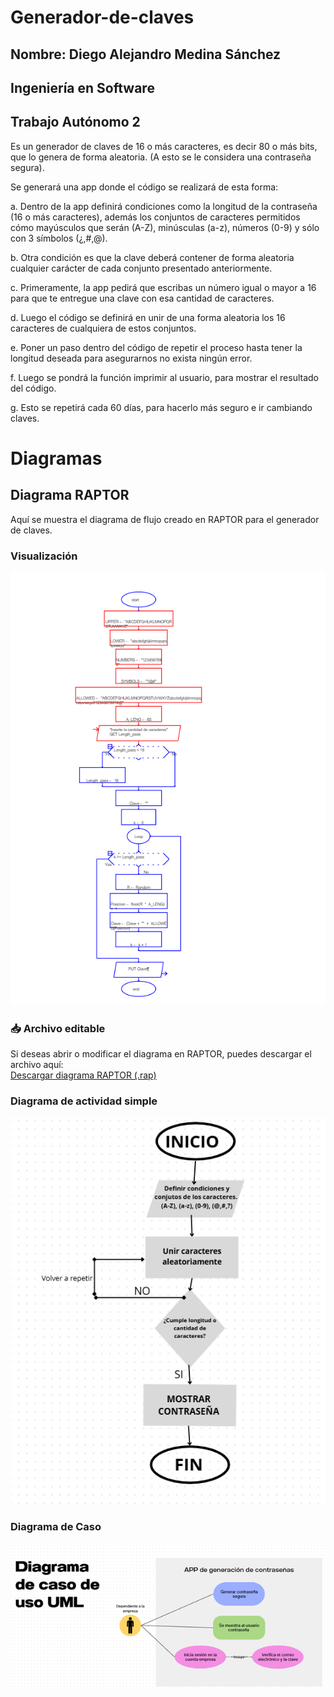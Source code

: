 # Generador-de-claves
## Nombre: Diego Alejandro Medina Sánchez 
## Ingeniería en Software 
## Trabajo Autónomo 2

Es un generador de claves de 16 o más caracteres, es decir 80 o más bits, que lo genera de forma aleatoria. (A esto se le considera una contraseña segura).

Se generará una app donde el código se realizará de esta forma: 

a.	Dentro de la app definirá condiciones como la longitud de la contraseña (16 o más caracteres), además los conjuntos de caracteres permitidos cómo mayúsculos que serán (A-Z), minúsculas (a-z), números (0-9) y sólo con 3 símbolos (¿,#,@). 

b.	Otra condición es que la clave deberá contener de forma aleatoria cualquier carácter de cada conjunto presentado anteriormente. 

c.	Primeramente, la app pedirá que escribas un número igual o mayor a 16 para que te entregue una clave con esa cantidad de caracteres.

d.	Luego el código se definirá en unir de una forma aleatoria los 16 caracteres de cualquiera de estos conjuntos.

e.	Poner un paso dentro del código de repetir el proceso hasta tener la longitud deseada para asegurarnos no exista ningún error. 

f.	Luego se pondrá la función imprimir al usuario, para mostrar el resultado del código. 

g.	Esto se repetirá cada 60 días, para hacerlo más seguro e ir cambiando claves. 

# Diagramas 
## Diagrama RAPTOR

Aquí se muestra el diagrama de flujo creado en RAPTOR para el generador de claves.

### Visualización
![Diagrama RAPTOR](Diagrama_de_raptor.png)

### 📥 Archivo editable
Si deseas abrir o modificar el diagrama en RAPTOR, puedes descargar el archivo aquí:  
[Descargar diagrama RAPTOR (.rap)](Autónomo_2.rap)
### Diagrama de actividad simple
![Diagrama UML](diagrama_de_actividad.png)

### Diagrama de Caso
![Diagrama de Caso](Diagrama%20de%20caso.png)
